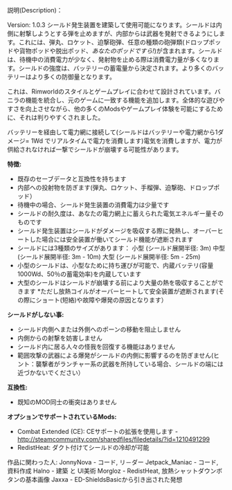 説明(Description)：

Version: 1.0.3
シールド発生装置を建築して使用可能になります。シールドは内側に射撃しようとする弾を止めますが、内部からは武器を発射できるようにします。これには、弾丸、ロケット、迫撃砲弾、任意の種類の砲弾類(ドロップポッドや貨物ポッドや脱出ポッド、*あなたのポッドですら!*)が含まれます。シールドは、待機中の消費電力が少なく、発射物を止める際は消費電力量が多くなります。シールドの強度は、バッテリーの蓄電量から決定されます。より多くのバッテリーはより多くの防御量となります。

これは、Rimworldのスタイルとゲームプレイに合わせて設計されています。バニラの機能を統合し、元のゲームに一致する機能を追加します。全体的な遊びやすさを向上させながら、他の多くのModsやゲームプレイ体験を可能にするために、それは判りやすくされました。

バッテリーを経由して電力網に接続して(シールドはバッテリーや電力網から1ダメージ= 1Wd でリアルタイムで電力を消費します)電気を消費しますが、電力が供給されなければ一撃でシールドが崩壊する可能性があります。

**特徴:**
- 既存のセーブデータと互換性を持ちます
- 内部への投射物を防ぎます(弾丸、ロケット、手榴弾、迫撃砲、ドロップポッド）
- 待機中の場合、シールド発生装置の消費電力は少量です
- シールドの耐久度は、あなたの電力網上に蓄えられた電気エネルギー量そのものです
- シールド発生装置はシールドがダメージを吸収する際に発熱し、オーバーヒートした場合には安全装置が働いてシールド機能が遮断されます
- シールドには3種類のサイズがあります：
小型 (シールド展開半径: 3m)
中型 (シールド展開半径: 3m - 10m)
大型 (シールド展開半径: 5m - 25m)
- 小型のシールドは、小型なために持ち運びが可能で、内蔵バッテリ(容量1000Wd、50％の蓄電効率)を内蔵しています
- 大型のシールドはシールドが崩壊する前により大量の熱を吸収することができます
*ただし放熱コイルがオーバーヒートして安全装置が遮断されます(その際にショート(短絡)や故障や爆発の原因となります）

**シールドがしない事:**
- シールド内側へまたは外側へのポーンの移動を阻止しません
- 内側からの射撃を妨害しません
- シールド内に居る人々の怪我を回復する機能はありません
- 範囲攻撃の武器による爆発がシールドの内側に影響するのを防ぎません(ヒント：襲撃者がランチャー系の武器を所持している場合、シールドの端には近づかないでください）

**互換性:**
- 既知のMOD同士の衝突はありません

**オプションでサポートされているMods:**
- Combat Extended (CE): CEサポートの拡張を使用します - http://steamcommunity.com/sharedfiles/filedetails/?id=1210491299
- RedistHeat: ダクト付けてシールドの冷却が可能

作品に関わった人:
JonnyNova - コード, リ－ダー
Jetpack_Maniac - コード, 資料作成
Halno - 建築 と UI美術
Morgloz - RedistHeat, 放熱シャットダウンボタンの基本画像
Jaxxa - ED-ShieldsBasicから引き出された発想
